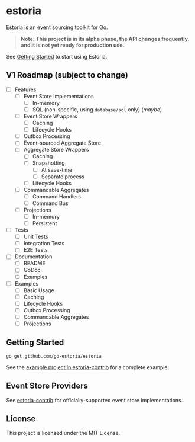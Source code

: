 # estoria

Estoria is an event sourcing toolkit for Go.

>**Note: This project is in its alpha phase, the API changes frequently, and it is not yet ready for production use.**

See [Getting Started](#getting-started) to start using Estoria.

## V1 Roadmap (subject to change)

- [ ] Features
  - [ ] Event Store Implementations
    - [ ] In-memory
    - [ ] SQL (non-specific, using `database/sql` only) (_maybe_)
  - [ ] Event Store Wrappers
    - [ ] Caching
    - [ ] Lifecycle Hooks
  - [ ] Outbox Processing
  - [ ] Event-sourced Aggregate Store
  - [ ] Aggregate Store Wrappers
    - [ ] Caching
    - [ ] Snapshotting
      - [ ] At save-time
      - [ ] Separate process
    - [ ] Lifecycle Hooks
  - [ ] Commandable Aggregates
    - [ ] Command Handlers
    - [ ] Command Bus
  - [ ] Projections
    - [ ] In-memory
    - [ ] Persistent
- [ ] Tests
  - [ ] Unit Tests
  - [ ] Integration Tests
  - [ ] E2E Tests
- [ ] Documentation
  - [ ] README
  - [ ] GoDoc
  - [ ] Examples
- [ ] Examples
  - [ ] Basic Usage
  - [ ] Caching
  - [ ] Lifecycle Hooks
  - [ ] Outbox Processing
  - [ ] Commandable Aggregates
  - [ ] Projections

## Getting Started

```shell
go get github.com/go-estoria/estoria
```

See the [example project in estoria-contrib](https://github.com/go-estoria/estoria-contrib/tree/main/example) for a complete example.

## Event Store Providers

See [estoria-contrib](https://github.com/go-estoria/estoria-contrib) for officially-supported event store implementations.

## License

This project is licensed under the MIT License.

